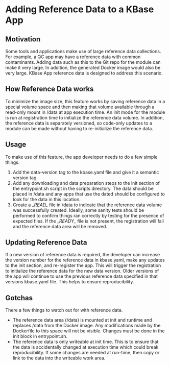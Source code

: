 # Adding Reference Data to a KBase App

## Motivation

Some tools and applications make use of large reference data collections.  For
example, a QC app may have a reference data with common contaminants.  Adding
data such as this to the Git repo for the module can make it very large.
In addition, the generated Docker image would also be very large.  KBase App
reference data is designed to address this scenario.

## How Reference Data works

To minimize the image size, this feature works by saving reference data in a
special volume space and then making that volume available through a read-only
mount in /data at app execution time.  An init mode for the module is run at registration
time to initialize the reference data volume.  In addition, the reference data
is separately versioned, so code-only updates to a module can be made without
having to re-initialize the reference data.  

## Usage

To make use of this feature, the app developer needs to do a few simple things.

1. Add the data-version tag to the kbase.yaml file and give it a semantic version
tag.
2. Add any downloading and data preparation steps to the init section of the
entrypoint.sh script in the scripts directory.  The data should be placed in
/data and any apps that use the dated should be configured to look for the data
in this location.
3. Create a \__READ\__ file in /data to indicate that the reference data volume
was successfully created.  Ideally, some sanity tests should be performed to confirm
things ran correctly by testing for the presence of expected files.  If the
\__READY\__ file is not present, the registration will fail and the reference data
area will be removed.


## Updating Reference Data
If a new version of reference data is required, the
developer can increase the version number for the reference data in kbase.yaml, make any updates to the init section, and re-register
the app.  This will trigger the registration to initialize the reference data
for the new data version.  Older versions of the app will continue to use the previous
reference data specified in that versions kbase.yaml file.  This helps to ensure reproducibility.

## Gotchas

There a few things to watch out for with reference data.

* The reference data area (/data) is mounted at init and runtime and replaces /data from the Docker image.  Any modifications made by the
Dockerfile to this space will not be visible.  Changes must be done in the init block in entrypoint.sh.
* The reference data is only writeable at init time.  This is to ensure that the data is accidentally
changed at execution time which could break reproducibility.  If some changes are needed at run-time,
then copy or link to the data into the writeable work area.
